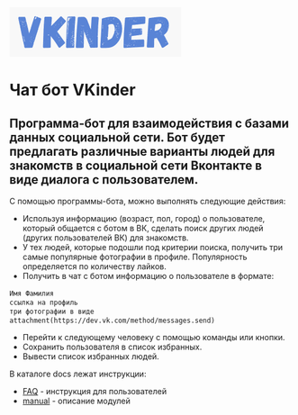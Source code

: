 ![alt-текст](logo.png)
# Чат бот VKinder

## Программа-бот для взаимодействия с базами данных социальной сети. Бот будет предлагать различные варианты людей для знакомств в социальной сети Вконтакте в виде диалога с пользователем.

С помощью программы-бота, можно выполнять следующие действия:
* Используя информацию (возраст, пол, город) о пользователе, который общается с ботом в ВК, сделать поиск других людей (других пользователей ВК) для знакомств.
* У тех людей, которые подошли под критерии поиска, получить три самые популярные фотографии в профиле. Популярность определяется по количеству лайков.
* Получить в чат с ботом информацию о пользователе в формате:
```
Имя Фамилия
ссылка на профиль
три фотографии в виде attachment(https://dev.vk.com/method/messages.send)
```
* Перейти к следующему человеку с помощью команды или кнопки.
* Сохранить пользователя в список избранных.
* Вывести список избранных людей.

В каталоге docs лежат инструкции:
* [FAQ](/docs/FAQ.md) - инструкция для пользователей
* [manual](/docs/manual.md) - описание модулей
